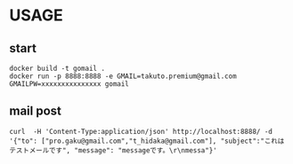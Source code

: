 # USAGE
## start

    docker build -t gomail .
    docker run -p 8888:8888 -e GMAIL=takuto.premium@gmail.com GMAILPW=xxxxxxxxxxxxxxx gomail

## mail post

    curl  -H 'Content-Type:application/json' http://localhost:8888/ -d '{"to": ["pro.gaku@gmail.com","t_hidaka@gmail.com"], "subject":"これはテストメールです", "message": "messageです。\r\nmessa"}'
